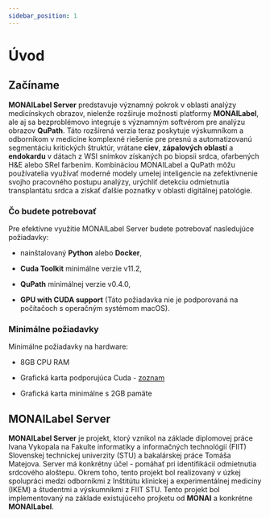 ```yaml
---
sidebar_position: 1
---
```


# Úvod

## Začíname

**MONAILabel Server** predstavuje významný pokrok v oblasti analýzy medicínskych obrazov, nielenže rozširuje možnosti platformy **MONAILabel**, ale aj sa bezproblémovo integruje s významným softvérom pre analýzu obrazov **QuPath**. Táto rozšírená verzia teraz poskytuje výskumníkom a odborníkom v medicíne komplexné riešenie pre presnú a automatizovanú segmentáciu kritických štruktúr, vrátane **ciev**, **zápalových oblastí** a **endokardu** v dátach z WSI snímkov získaných po biopsii srdca, ofarbených H&E alebo SRel farbením. Kombináciou MONAILabel a QuPath môžu používatelia využívať moderné modely umelej inteligencie na zefektívnenie svojho pracovného postupu analýzy, urýchliť detekciu odmietnutia transplantátu srdca a získať ďalšie poznatky v oblasti digitálnej patológie.

### Čo budete potrebovať

Pre efektívne využitie MONAILabel Server budete potrebovať nasledujúce požiadavky:

- nainštalovaný **Python** alebo **Docker**,

- **Cuda Toolkit** minimálne verzie v11.2,

- **QuPath** minimálnej verzie v0.4.0,

- **GPU with CUDA support** (Táto požiadavka nie je podporovaná na počítačoch s operačným systémom macOS).

### Minimálne požiadavky

Minimálne požiadavky na hardware:

- 8GB CPU RAM

- Grafická karta podporujúca Cuda - [zoznam](https://developer.nvidia.com/cuda-gpus)

- Grafická karta minimálne s 2GB pamäte

## MONAILabel Server

**MONAILabel Server** je projekt, ktorý vznikol na základe diplomovej práce Ivana Vykopala na Fakulte informatiky a informačných technológií (FIIT) Slovenskej technickej univerzity (STU) a bakalárskej práce Tomáša Matejova. Server má konkrétny účel - pomáhať pri identifikácii odmietnutia srdcového aloštepu. Okrem toho, tento projekt bol realizovaný v úzkej spolupráci medzi odborníkmi z Inštitútu klinickej a experimentálnej medicíny (IKEM) a študentmi a výskumníkmi z FIIT STU. Tento projekt bol implementovaný na základe existujúceho projketu od **MONAI** a konkrétne **MONAILabel**.
